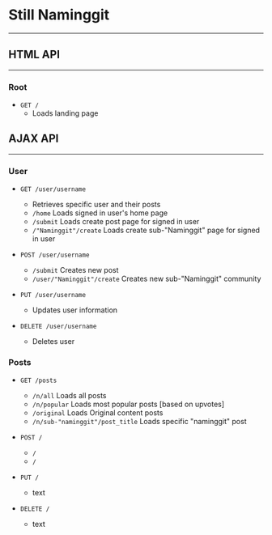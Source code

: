 # Still Naminggit

---

## HTML API

---

### Root

  * `GET /`
    * Loads landing page
    
 ## AJAX API

---

### User
  * `GET /user/username`
    * Retrieves specific user and their posts
    * `/home` Loads signed in user's home page
    * `/submit` Loads create post page for signed in user
    * `/"Naminggit"/create` Loads create sub-"Naminggit" page for signed in user
    
  * `POST /user/username`
    * `/submit` Creates new post
    * `/user/"Naminggit"/create` Creates new sub-"Naminggit" community
    
  * `PUT /user/username`
    * Updates user information

  * `DELETE /user/username`
    * Deletes user
    
 ### Posts

  * `GET /posts`

    * `/n/all` Loads all posts
    * `/n/popular` Loads most popular posts [based on upvotes]
    * `/original` Loads Original content posts
    * `/n/sub-"naminggit"/post_title` Loads specific "naminggit" post

  * `POST /`

    * `/ ` 
    * `/ ` 
    
  * `PUT /`
    * text
    
  * `DELETE /`
    * text 
    
